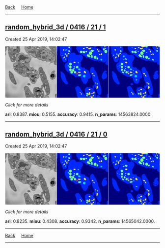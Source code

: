 
[Back](..)&nbsp;&nbsp;&nbsp;&nbsp;&nbsp;[Home](https://leapmanlab.github.io/snapshots)

---

<div class="summary"><a href="1"><h2>random_hybrid_3d / 0416 / 21 / 1</h2></a><p>Created 25 Apr 2019, 14:02:47
</p><a href="1"><img src="1/media/summary.png" align="center"></a><p>
<i>Click for more details</i>
</p></div>

**ari**: 0.8387. **miou**: 0.5155. **accuracy**: 0.9415. **n_params**: 14563824.0000. 

---

<div class="summary"><a href="0"><h2>random_hybrid_3d / 0416 / 21 / 0</h2></a><p>Created 25 Apr 2019, 14:02:47
</p><a href="0"><img src="0/media/summary.png" align="center"></a><p>
<i>Click for more details</i>
</p></div>

**ari**: 0.8235. **miou**: 0.4308. **accuracy**: 0.9342. **n_params**: 14565042.0000. 

---

[Back](..)&nbsp;&nbsp;&nbsp;&nbsp;&nbsp;[Home](https://leapmanlab.github.io/snapshots)

---